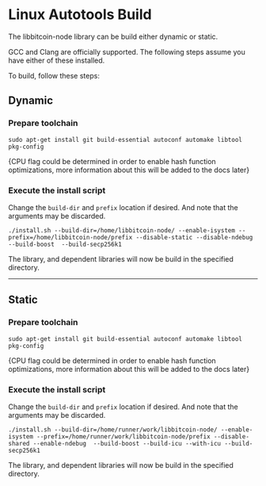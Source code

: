 # Linux Autotools Build

The libbitcoin-node library can be build either dynamic or static.

GCC and Clang are officially supported.
The following steps assume you have either of these installed.

To build, follow these steps:

## Dynamic

### Prepare toolchain
```
sudo apt-get install git build-essential autoconf automake libtool pkg-config
```

{CPU flag could be determined in order to enable hash function optimizations, more information about this will be added to the docs later}

### Execute the install script

Change the `build-dir` and `prefix` location if desired.
And note that the arguments may be discarded.

```
./install.sh --build-dir=/home/libbitcoin-node/ --enable-isystem --prefix=/home/libbitcoin-node/prefix --disable-static --disable-ndebug  --build-boost  --build-secp256k1
```

The library, and dependent libraries will now be build in the specified directory.

---

## Static

### Prepare toolchain
```
sudo apt-get install git build-essential autoconf automake libtool pkg-config
```

{CPU flag could be determined in order to enable hash function optimizations, more information about this will be added to the docs later}

### Execute the install script

Change the `build-dir` and `prefix` location if desired.
And note that the arguments may be discarded.

```
./install.sh --build-dir=/home/runner/work/libbitcoin-node/ --enable-isystem --prefix=/home/runner/work/libbitcoin-node/prefix --disable-shared --enable-ndebug  --build-boost --build-icu --with-icu --build-secp256k1
```

The library, and dependent libraries will now be build in the specified directory.